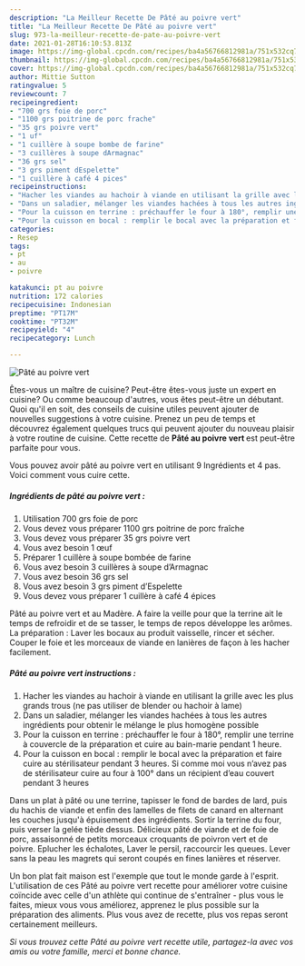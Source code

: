 ```yaml
---
description: "La Meilleur Recette De Pâté au poivre vert"
title: "La Meilleur Recette De Pâté au poivre vert"
slug: 973-la-meilleur-recette-de-pate-au-poivre-vert
date: 2021-01-28T16:10:53.813Z
image: https://img-global.cpcdn.com/recipes/ba4a56766812981a/751x532cq70/pate-au-poivre-vert-photo-principale-de-la-recette.jpg
thumbnail: https://img-global.cpcdn.com/recipes/ba4a56766812981a/751x532cq70/pate-au-poivre-vert-photo-principale-de-la-recette.jpg
cover: https://img-global.cpcdn.com/recipes/ba4a56766812981a/751x532cq70/pate-au-poivre-vert-photo-principale-de-la-recette.jpg
author: Mittie Sutton
ratingvalue: 5
reviewcount: 7
recipeingredient:
- "700 grs foie de porc"
- "1100 grs poitrine de porc frache"
- "35 grs poivre vert"
- "1 uf"
- "1 cuillère à soupe bombe de farine"
- "3 cuillères à soupe dArmagnac"
- "36 grs sel"
- "3 grs piment dEspelette"
- "1 cuillère à café 4 pices"
recipeinstructions:
- "Hacher les viandes au hachoir à viande en utilisant la grille avec les plus grands trous (ne pas utiliser de blender ou hachoir à lame)"
- "Dans un saladier, mélanger les viandes hachées à tous les autres ingrédients pour obtenir le mélange le plus homogène possible"
- "Pour la cuisson en terrine : préchauffer le four à 180°, remplir une terrine à couvercle de la préparation et cuire au bain-marie pendant 1 heure."
- "Pour la cuisson en bocal : remplir le bocal avec la préparation et faire cuire au stérilisateur pendant 3 heures. Si comme moi vous n’avez pas de stérilisateur cuire au four à 100° dans un récipient d’eau couvert pendant 3 heures"
categories:
- Resep
tags:
- pt
- au
- poivre

katakunci: pt au poivre 
nutrition: 172 calories
recipecuisine: Indonesian
preptime: "PT17M"
cooktime: "PT32M"
recipeyield: "4"
recipecategory: Lunch

---
```



![Pâté au poivre vert](https://img-global.cpcdn.com/recipes/ba4a56766812981a/751x532cq70/pate-au-poivre-vert-photo-principale-de-la-recette.jpg)

Êtes-vous un maître de cuisine? Peut-être êtes-vous juste un expert en cuisine? Ou comme beaucoup d'autres, vous êtes peut-être un débutant. Quoi qu'il en soit, des conseils de cuisine utiles peuvent ajouter de nouvelles suggestions à votre cuisine. Prenez un peu de temps et découvrez également quelques trucs qui peuvent ajouter du nouveau plaisir à votre routine de cuisine. Cette recette de <strong> Pâté au poivre vert </strong> est peut-être parfaite pour vous.

<!--inarticleads1-->

Vous pouvez avoir pâté au poivre vert en utilisant 9 Ingrédients et 4 pas. Voici comment vous cuire cette.

##### Ingrédients de pâté au poivre vert :

1. Utilisation 700 grs foie de porc
1. Vous devez vous préparer 1100 grs poitrine de porc fraîche
1. Vous devez vous préparer 35 grs poivre vert
1. Vous avez besoin 1 œuf
1. Préparer 1 cuillère à soupe bombée de farine
1. Vous avez besoin 3 cuillères à soupe d’Armagnac
1. Vous avez besoin 36 grs sel
1. Vous avez besoin 3 grs piment d’Espelette
1. Vous devez vous préparer 1 cuillère à café 4 épices


Pâté au poivre vert et au Madère. A faire la veille pour que la terrine ait le temps de refroidir et de se tasser, le temps de repos développe les arômes. La préparation : Laver les bocaux au produit vaisselle, rincer et sécher. Couper le foie et les morceaux de viande en lanières de façon à les hacher facilement. 

<!--inarticleads2-->

##### Pâté au poivre vert instructions :

1. Hacher les viandes au hachoir à viande en utilisant la grille avec les plus grands trous (ne pas utiliser de blender ou hachoir à lame)
1. Dans un saladier, mélanger les viandes hachées à tous les autres ingrédients pour obtenir le mélange le plus homogène possible
1. Pour la cuisson en terrine : préchauffer le four à 180°, remplir une terrine à couvercle de la préparation et cuire au bain-marie pendant 1 heure.
1. Pour la cuisson en bocal : remplir le bocal avec la préparation et faire cuire au stérilisateur pendant 3 heures. Si comme moi vous n’avez pas de stérilisateur cuire au four à 100° dans un récipient d’eau couvert pendant 3 heures


Dans un plat à pâté ou une terrine, tapisser le fond de bardes de lard, puis du hachis de viande et enfin des lamelles de filets de canard en alternant les couches jusqu&#39;à épuisement des ingrédients. Sortir la terrine du four, puis verser la gelée tiède dessus. Délicieux pâté de viande et de foie de porc, assaisonné de petits morceaux croquants de poivron vert et de poivre. Eplucher les échalotes, Laver le persil, raccourcir les queues. Lever sans la peau les magrets qui seront coupés en fines lanières et réserver. 

<!--inarticleads1-->

<p>
Un bon plat fait maison est l'exemple que tout le monde garde à l'esprit. L'utilisation de ces Pâté au poivre vert recette pour améliorer votre cuisine coïncide avec celle d'un athlète qui continue de s'entraîner - plus vous le faites, mieux vous vous améliorez, apprenez le plus possible sur la préparation des aliments. Plus vous avez de recette, plus vos repas seront certainement meilleurs.
</p>

<p>
<i>Si vous trouvez cette Pâté au poivre vert recette utile, partagez-la avec vos amis ou votre famille, merci et bonne chance.</i>
</p>
